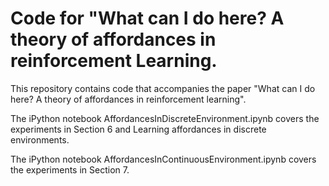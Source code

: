# Code for "What can I do here? A theory of affordances in reinforcement Learning.

This repository contains code that accompanies the paper "What can I do here? A
theory of affordances in reinforcement learning".

The iPython notebook AffordancesInDiscreteEnvironment.ipynb covers the
experiments in Section 6 and Learning affordances in discrete environments.

The iPython notebook AffordancesInContinuousEnvironment.ipynb covers the
experiments in Section 7.
